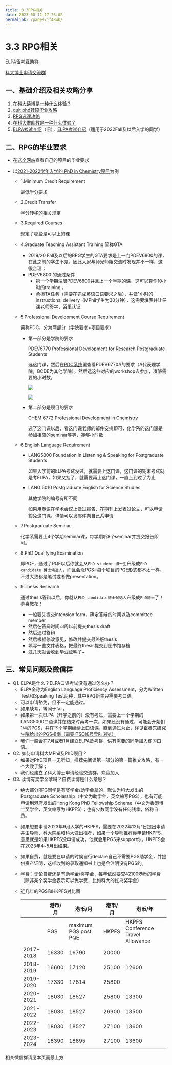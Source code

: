 ```yaml
---
title: 3.3RPG相关
date: 2023-08-11 17:26:02
permalink: /pages/1f484b/
---
```

# 3.3 RPG相关

[ELPA备考互助群](https://www.notion.so/ELPA-68c7e5606cf742b2bd624c9e9d68b311?pvs=21)

[科大博士申请交流群](https://www.notion.so/eaab7453169040f1b62b80de123e6666?pvs=21)

## 一、基础介绍及相关攻略分享

1. [在科大读博是一种什么体验？](https://mp.weixin.qq.com/s/nzuO7GQGRYwoeY8qaJFhzQ)
2. [quit phd转硕毕业攻略](https://mp.weixin.qq.com/s/VTc47eovYStYq3pYEnA1PQ)
3. [RPG选课攻略](https://mp.weixin.qq.com/s?__biz=MzAwNjAxNTYxNw==&mid=2651385907&idx=2&sn=28243e671ab14d864c37cf12ce1b4cd3&chksm=80ef8fddb79806cba79b1140359abf54ab244c41f28d3f8f895dc35f584080e8ec5f34c69d6c&scene=21#wechat_redirect)
4. [在科大做助教是一种什么体验？](https://mp.weixin.qq.com/s/PJMeUhYUDOi8DxMSNcywlg)
5. [ELPA考试介绍](https://mp.weixin.qq.com/s?__biz=MzAwNjAxNTYxNw==&mid=2651389226&idx=1&sn=53b24a1cf974fcf344519e7d04c17380&chksm=80ef82c4b7980bd218dc82b86364ec2f2ddc713880baef01b88bc5c314f734d0358d1e0417e3&scene=21#wechat_redirect)（旧），[ELPA考试介绍](https://mp.weixin.qq.com/s/lqzDQZMVllJiCJK39Vjbow)（适用于2022Fall及以后入学的同学）

## 二、RPG的毕业要求

- 在[这个网站](https://prog-crs.ust.hk/pgprog/prospective-student?keyword=&area%5B%5D=1&area%5B%5D=7&area%5B%5D=11&area%5B%5D=12&area%5B%5D=3&area%5B%5D=13&area%5B%5D=14&area%5B%5D=16&area%5B%5D=8&area%5B%5D=9&area%5B%5D=10&degree%5B%5D=MPHIL&degree%5B%5D=PHD&degree%5B%5D=DBA&degree%5B%5D=MBA&degree%5B%5D=MSC&degree%5B%5D=MA&degree%5B%5D=MPM&degree%5B%5D=MPP&degree%5B%5D=PGD)查看自己的项目的毕业要求

- 以[2021-2022学年入学的 PhD in Chemistry项目](https://prog-crs.ust.hk/pgprog/2021-22/mphil-phd-chem)为例
    - 1.Minimum Credit Requirement
      
        最低学分要求
        
    - 2.Credit Transfer
      
        学分转移的相关规定
        
    - 3.Required Courses
      
        规定了哪些是可以上的课
        
    - 4.Graduate Teaching Assistant Training 简称GTA
        - 2019/20 Fall及以后的RPG学生的GTA要求是上一门PDEV6800的课，在此之前的学生不是，因此大家与师兄师姐交流时发现并不一样，这很合理；
        - PDEV6800 的通过条件
            - 第一个学期注册PDEV6800并且上一个学期的课，这可以算作10小时的training；
            - 承担TA任务（需要在完成英语口语要求之后），并做1小时的instructional delivery（MPhil学生为30分钟），这需要填表并让任课老师签字，系里认证
        
    - 5.Professional Development Course Requirement
      
        简称PDC，分为两部分（学院要求+项目要求）
        
        - 第一部分是学院的要求
          
            PDEV6770 Professional Development for Research Postgraduate Students
            
            选这门课，然后在[PDC系统](https://w5.ab.ust.hk/cgi-bin/std_cgi.sh/WService=broker_ak_p/prg/akdc_cm_func_3f.r?f_func_hdr=akdc_stdt_func_hdr&f_func_cde=DSA05&f_func_page=akdc_sd_enq_prgs_sel&f_stdt_id=20594368&f_dummy=1623966108447)里查看PDEV6770A的要求（A代表理学院，BCDE为其他学院），然后选这些对应的workshop去参加，凑够需要的小时数。
            
            ![](https://cdn.staticaly.com/gh/jerry01777/picx-images-hosting@master/20230814/5.学院要求1.10aqd9n6shvk.webp)
            
            ![](https://cdn.staticaly.com/gh/jerry01777/picx-images-hosting@master/20230814/5.学院要求2.1c5o7enkrmo0.webp)
            
        - 第二部分是项目的要求
          
            CHEM 6772 Professional Development in Chemistry
            
            选了这门课以后，看这门课老师的邮件安排即可，化学系的这门课是参加相应的seminar等等，凑够小时数
        
    - 6.English Language Requirement
        - LANG5000 Foundation in Listening & Speaking for Postgraduate Students
          
            如果入学前的ELPA考试没过，就需要上这门课，这门课的期末考试就是考ELPA，如果又挂了，就需要再上这门课，一直上到过了为止
            
        - LANG 5010 Postgraduate English for Science Studies
          
            其他学院的编号有所不同
            
            如果用英语在学术会议上做过报告、在期刊上发表过论文，可以申请豁免这门课，详情可以发邮件向自己系申请
        
    - 7.Postgraduate Seminar
      
        化学系需要上4个学期seminar课，每学期听8个seminar并提交报告即可。
        
    - 8.PhD Qualifying Examination
      
        即PQE，通过了PQE以后你就会从`PhD student 博士生`升级成`PhD candidate 博士候选人`，而且会涨PGS~每个项目的PQE形式都不太一样，不过大致都是笔试或者做presentation。
        
    - 9.Thesis Research
      
        通过thesis答辩以后，你就从`PhD candidate博士候选人`升级成`PhD博士`了！恭喜撒花！
        
        - 一般要先提交intension form，确定答辩的时间以及committee member
        - 然后在答辩时间四周以前提交thesis draft
        - 然后通过答辩
        - 然后根据修改意见，修改并提交最终版thesis
        - 填写一些文件表格，把最终thesis提交到图书馆存档
        - 过几天就会收到毕业证明了~

## 三、常见问题及微信群

- Q1. ELPA是什么？ELPA口语考试没有通过怎么办？
    - ELPA全称为English Language Proficiency Assessment，分为Written Test和Speaking Test两种，其中RPG新生只需要考口语。
    - 可以申请豁免，但不一定能通过。
    - 如果缺考，等同于fail。
    - 如果第一次ELPA（开学之前的）没有考过，需要上一个学期的LANG5000口语课并在结束时再考一次，如果还没有通过，可能会开始扣1/4的PGS，并在下个学期继续上口语课，直到通过为止，详见[霍英东研究生院给出的PGS指南（需要ITSC帐号登陆浏览）](https://fytgs.hkust.edu.hk/downloads/guides_n_forms/students/pgs_tnc.pdf)
    - 我们一般会在7月或者1月建立ELPA备考群，供有需要的同学加入练习口语。
- Q2. 如何申请科大MPhil及PhD项目？
    - 如果对PhD项目一无所知，推荐先阅读第一部分的第一篇推文攻略，有一个大致了解；
    - 我们也建立了科大博士申请经验交流群，欢迎加入
- Q3. 读博有奖学金拿吗？自费读博是什么意思？
    - 绝大部分RPG同学是有奖学金/助学金拿的，默认为科大发出的Postgraduate Scholarship（中文为助学金，英文缩写PGS），也有可能申请到港府发出的Hong Kong PhD Fellowship Scheme（中文为香港博士奖学金，英文缩写为HKPFS）；也有少数同学没有任何钱拿，俗称自费。
    - 如果想要申请2023年9月入学的HKPFS，需要在2022年12月1日提出申请并由导师、科大院系和科大做出推荐，如果一个导师推荐你申请HKPFS，意思就是如果HKPFS没申请成功，他就会用PGS来support你。HKPFS会在2023年4~5月出结果。
    - 如果自费，就是要在申请的时候自行declare自己不需要PGS助学金，并提供资产证明，这样收到的录取通知书上也是会注明没有PGS的。
    - 学费：无论自费还是有助学金/奖学金，每年依然要交42100港币的学费（除非某个奖学金表示可以免学费，比如科大的红鸟奖学金）
    - 近几年的PGS和HKPFS对比图
      
      
        |  | 港币/月 | 港币/月 | 港币/月 | 港币/年 |
        | --- | --- | --- | --- | --- |
        |  | PGS | maximum PGS post PQE | HKPFS | HKPFS Conference Travel Allowance |
        | 2017-2018 | 16330 | 16790 | 20000 |  |
        | 2018-2019 | 16600 | 17120 | 25100 | 12600 |
        | 2019-2020 | 17330 | 17814 | 25800 |  |
        | 2020-2021 | 18030 | 18527 | 25800 | 13300 |
        | 2021-2022 | 18030 | 18527 | 26900 | 13500 |
        | 2022-2023 | 18030 | 18527 | 27100 | 13600 |
        | 2023-2024 | 18390 | 18895 | 27100 | 13600 |

相关微信群请见本页面最上方